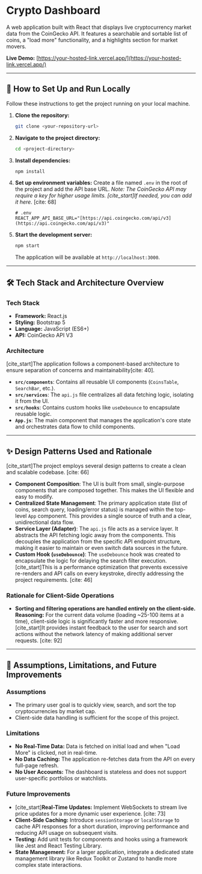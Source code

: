 # Crypto Dashboard

A web application built with React that displays live cryptocurrency market data from the CoinGecko API. It features a searchable and sortable list of coins, a "load more" functionality, and a highlights section for market movers.

**Live Demo:** [https://your-hosted-link.vercel.app/](https://your-hosted-link.vercel.app/)

---

## 🚀 How to Set Up and Run Locally

Follow these instructions to get the project running on your local machine.

1.  **Clone the repository:**
    ```sh
    git clone <your-repository-url>
    ```

2.  **Navigate to the project directory:**
    ```sh
    cd <project-directory>
    ```

3.  **Install dependencies:**
    ```sh
    npm install
    ```

4.  **Set up environment variables:**
    Create a file named `.env` in the root of the project and add the API base URL. *Note: The CoinGecko API may require a key for higher usage limits. [cite_start]If needed, you can add it here.* [cite: 68]
    ```
    # .env
    REACT_APP_API_BASE_URL="[https://api.coingecko.com/api/v3](https://api.coingecko.com/api/v3)"
    ```

5.  **Start the development server:**
    ```sh
    npm start
    ```
    The application will be available at `http://localhost:3000`.

---

## 🛠️ Tech Stack and Architecture Overview

### Tech Stack

* **Framework:** React.js
* **Styling:** Bootstrap 5
* **Language:** JavaScript (ES6+)
* **API:** CoinGecko API V3

### Architecture

[cite_start]The application follows a component-based architecture to ensure separation of concerns and maintainability[cite: 40].
* **`src/components`**: Contains all reusable UI components (`CoinsTable`, `SearchBar`, etc.).
* **`src/services`**: The `api.js` file centralizes all data fetching logic, isolating it from the UI.
* **`src/hooks`**: Contains custom hooks like `useDebounce` to encapsulate reusable logic.
* **`App.js`**: The main component that manages the application's core state and orchestrates data flow to child components.

---

## ✨ Design Patterns Used and Rationale

[cite_start]The project employs several design patterns to create a clean and scalable codebase. [cite: 66]

* **Component Composition**: The UI is built from small, single-purpose components that are composed together. This makes the UI flexible and easy to modify.
* **Centralized State Management**: The primary application state (list of coins, search query, loading/error status) is managed within the top-level `App` component. This provides a single source of truth and a clear, unidirectional data flow.
* **Service Layer (Adapter)**: The `api.js` file acts as a service layer. It abstracts the API fetching logic away from the components. This decouples the application from the specific API endpoint structure, making it easier to maintain or even switch data sources in the future.
* **Custom Hook (`useDebounce`)**: The `useDebounce` hook was created to encapsulate the logic for delaying the search filter execution. [cite_start]This is a performance optimization that prevents excessive re-renders and API calls on every keystroke, directly addressing the project requirements. [cite: 46]

### Rationale for Client-Side Operations

* **Sorting and filtering operations are handled entirely on the client-side.**
    **Reasoning:** For the current data volume (loading ~25-100 items at a time), client-side logic is significantly faster and more responsive. [cite_start]It provides instant feedback to the user for search and sort actions without the network latency of making additional server requests. [cite: 92]

---

## 📝 Assumptions, Limitations, and Future Improvements

### Assumptions

* The primary user goal is to quickly view, search, and sort the top cryptocurrencies by market cap.
* Client-side data handling is sufficient for the scope of this project.

### Limitations

* **No Real-Time Data:** Data is fetched on initial load and when "Load More" is clicked, not in real-time.
* **No Data Caching:** The application re-fetches data from the API on every full-page refresh.
* **No User Accounts:** The dashboard is stateless and does not support user-specific portfolios or watchlists.

### Future Improvements

* [cite_start]**Real-Time Updates:** Implement WebSockets to stream live price updates for a more dynamic user experience. [cite: 73]
* **Client-Side Caching:** Introduce `sessionStorage` or `localStorage` to cache API responses for a short duration, improving performance and reducing API usage on subsequent visits.
* **Testing:** Add unit tests for components and hooks using a framework like Jest and React Testing Library.
* **State Management:** For a larger application, integrate a dedicated state management library like Redux Toolkit or Zustand to handle more complex state interactions.